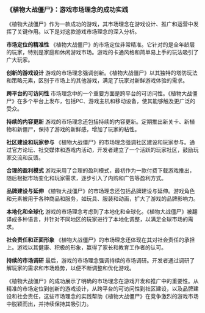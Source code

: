 ### 《植物大战僵尸》：游戏市场理念的成功实践

《植物大战僵尸》作为一款成功的游戏，其市场理念在游戏设计、推广和运营中发挥了关键作用。以下是对这款游戏市场理念的深入分析。

**市场定位的精准性**
《植物大战僵尸》的市场定位非常精准。它针对的是全年龄层的玩家，特别是家庭和休闲游戏市场。游戏的卡通风格和简单易上手的玩法吸引了广大玩家。

**创新的游戏设计**
游戏的市场理念强调创新。《植物大战僵尸》以其独特的塔防玩法和策略元素，区别于市场上的其他游戏，满足了玩家对新鲜游戏体验的需求。

**跨平台的可访问性**
市场理念中的一个重要方面是跨平台的可访问性。《植物大战僵尸》在多个平台上发布，包括PC、游戏主机和移动设备，使其能够触及更广泛的受众。

**持续的内容更新**
游戏的市场理念还包括持续的内容更新。定期推出新关卡、新植物和新僵尸，保持了游戏的新鲜感，增加了玩家的粘性。

**社区建设和玩家参与**
《植物大战僵尸》的市场理念强调社区建设和玩家参与。通过官方论坛、社交媒体和游戏内活动，开发者建立了一个活跃的玩家社区，鼓励玩家交流和反馈。

**合理的盈利模式**
游戏采用了合理的盈利模式，最初作为一款付费下载游戏推出，随后根据市场变化和玩家需求，逐步引入了内购和广告等盈利方式。

**品牌建设与延伸**
《植物大战僵尸》的市场理念还包括品牌建设与延伸。游戏角色和元素被用于各种商品和服务，如玩具、服装和动画，扩大了游戏的品牌影响力。

**本地化和全球化**
游戏的市场理念考虑到了本地化和全球化。《植物大战僵尸》被翻译成多种语言，并针对不同地区的玩家进行了本地化调整，以满足全球市场的需求。

**社会责任和正面形象**
《植物大战僵尸》的市场理念还体现在其对社会责任的承担上。游戏以其健康、积极的形象，赢得了家长和教育工作者的认可。

**持续的市场调研**
最后，游戏的市场理念强调持续的市场调研。开发者通过调研了解玩家的需求和市场趋势，以便不断调整和优化游戏。

《植物大战僵尸》的成功展示了明确的市场理念在游戏开发和推广中的重要性。从精准的市场定位到创新的游戏设计，从跨平台的可访问性到社区建设，以及品牌建设和社会责任，这些市场理念的实践帮助《植物大战僵尸》在竞争激烈的游戏市场中脱颖而出，并持续保持其吸引力。